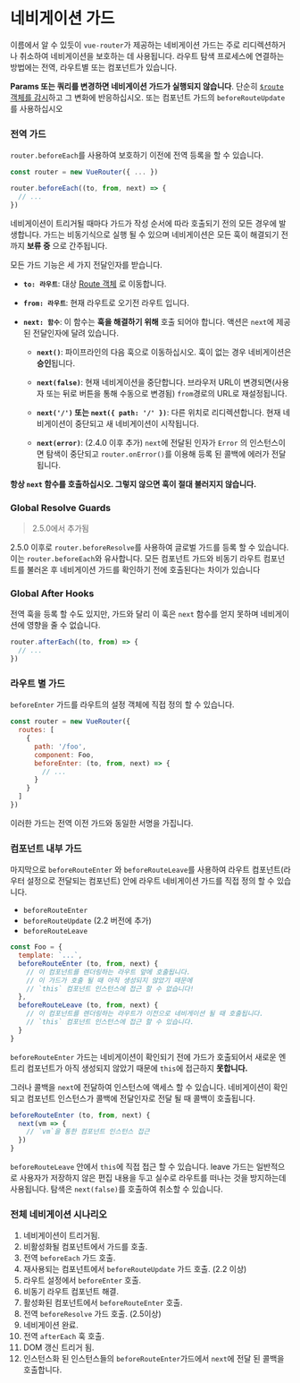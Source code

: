 # 네비게이션 가드

이름에서 알 수 있듯이 `vue-router`가 제공하는 네비게이션 가드는 주로 리디렉션하거나 취소하여 네비게이션을 보호하는 데 사용됩니다. 라우트 탐색 프로세스에 연결하는 방법에는 전역, 라우트별 또는 컴포넌트가 있습니다.

**Params 또는 쿼리를 변경하면 네비게이션 가드가 실행되지 않습니다**. 단순히 [`$route` 객체를 감시](../essentials/dynamic-matching.md#reacting-to-params-changes)하고 그 변화에 반응하십시오. 또는 컴포넌트 가드의 `beforeRouteUpdate`를 사용하십시오

### 전역 가드

`router.beforeEach`를 사용하여 보호하기 이전에 전역 등록을 할 수 있습니다.

``` js
const router = new VueRouter({ ... })

router.beforeEach((to, from, next) => {
  // ...
})
```

네비게이션이 트리거될 때마다 가드가 작성 순서에 따라 호출되기 전의 모든 경우에 발생합니다. 가드는 비동기식으로 실행 될 수 있으며 네비게이션은 모든 훅이 해결되기 전까지 **보류 중** 으로 간주됩니다.

모든 가드 기능은 세 가지 전달인자를 받습니다.

- **`to: 라우트`**: 대상 [Route 객체](../../api/#the-route-object) 로 이동합니다.

- **`from: 라우트`**: 현재 라우트로 오기전 라우트 입니다.

- **`next: 함수`**: 이 함수는 **훅을 해결하기 위해** 호출 되어야 합니다. 액션은 `next`에 제공된 전달인자에 달려 있습니다.

  - **`next()`**: 파이프라인의 다음 훅으로 이동하십시오. 훅이 없는 경우 네비게이션은 **승인**됩니다.

  - **`next(false)`**: 현재 네비게이션을 중단합니다. 브라우저 URL이 변경되면(사용자 또는 뒤로 버튼을 통해 수동으로 변경됨) `from`경로의 URL로 재설정됩니다.

  - **`next('/')` 또는 `next({ path: '/' })`**: 다른 위치로 리디렉션합니다. 현재 네비게이션이 중단되고 새 네비게이션이 시작됩니다.

  - **`next(error)`**: (2.4.0 이후 추가) `next`에 전달된 인자가 `Error` 의 인스턴스이면 탐색이 중단되고 `router.onError()`를 이용해 등록 된 콜백에 에러가 전달됩니다.


**항상 `next` 함수를 호출하십시오. 그렇지 않으면 훅이 절대 불러지지 않습니다.**

### Global Resolve Guards

> 2.5.0에서 추가됨

2.5.0 이후로 `router.beforeResolve`를 사용하여 글로벌 가드를 등록 할 수 있습니다. 이는 `router.beforeEach`와 유사합니다. 모든 컴포넌트 가드와 비동기 라우트 컴포넌트를 불러온 후 네비게이션 가드를 확인하기 전에 호출된다는 차이가 있습니다

### Global After Hooks

전역 훅을 등록 할 수도 있지만, 가드와 달리 이 훅은 `next` 함수를 얻지 못하며 네비게이션에 영향을 줄 수 없습니다.

``` js
router.afterEach((to, from) => {
  // ...
})
```

### 라우트 별 가드

`beforeEnter` 가드를 라우트의 설정 객체에 직접 정의 할 수 있습니다.

``` js
const router = new VueRouter({
  routes: [
    {
      path: '/foo',
      component: Foo,
      beforeEnter: (to, from, next) => {
        // ...
      }
    }
  ]
})
```

이러한 가드는 전역 이전 가드와 동일한 서명을 가집니다.

### 컴포넌트 내부 가드

마지막으로 `beforeRouteEnter` 와 `beforeRouteLeave`를 사용하여 라우트 컴포넌트(라우터 설정으로 전달되는 컴포넌트) 안에 라우트 네비게이션 가드를 직접 정의 할 수 있습니다.

- `beforeRouteEnter`
- `beforeRouteUpdate` (2.2 버전에 추가)
- `beforeRouteLeave`

``` js
const Foo = {
  template: `...`,
  beforeRouteEnter (to, from, next) {
    // 이 컴포넌트를 렌더링하는 라우트 앞에 호출됩니다.
    // 이 가드가 호출 될 때 아직 생성되지 않았기 때문에
    // `this` 컴포넌트 인스턴스에 접근 할 수 없습니다!
  },
  beforeRouteLeave (to, from, next) {
    // 이 컴포넌트를 렌더링하는 라우트가 이전으로 네비게이션 될 때 호출됩니다.
    // `this` 컴포넌트 인스턴스에 접근 할 수 있습니다.
  }
}
```

`beforeRouteEnter` 가드는 네비게이션이 확인되기 전에 가드가 호출되어서 새로운 엔트리 컴포넌트가 아직 생성되지 않았기 때문에 `this`에 접근하지 **못합니다.**

그러나 콜백을 `next`에 전달하여 인스턴스에 액세스 할 수 있습니다. 네비게이션이 확인되고 컴포넌트 인스턴스가 콜백에 전달인자로 전달 될 때 콜백이 호출됩니다.

``` js
beforeRouteEnter (to, from, next) {
  next(vm => {
    // `vm`을 통한 컴포넌트 인스턴스 접근
  })
}
```

`beforeRouteLeave` 안에서 `this`에 직접 접근 할 수 있습니다. leave 가드는 일반적으로 사용자가 저장하지 않은 편집 내용을 두고 실수로 라우트를 떠나는 것을 방지하는데 사용됩니다. 탐색은 `next(false)`를 호출하여 취소할 수 있습니다.

### 전체 네비게이션 시나리오

1. 네비게이션이 트리거됨.
2. 비활성화될 컴포넌트에서 가드를 호출.
3. 전역 `beforeEach` 가드 호출.
4. 재사용되는 컴포넌트에서 `beforeRouteUpdate` 가드 호출. (2.2 이상)
5. 라우트 설정에서 `beforeEnter` 호출.
6. 비동기 라우트 컴포넌트 해결.
7. 활성화된 컴포넌트에서 `beforeRouteEnter` 호출.
8. 전역 `beforeResolve` 가드 호출. (2.5이상)
9. 네비게이션 완료.
10. 전역 `afterEach` 훅 호출.
11. DOM 갱신 트리거 됨.
12. 인스턴스화 된 인스턴스들의 `beforeRouteEnter`가드에서 `next`에 전달 된 콜백을 호출합니다.
